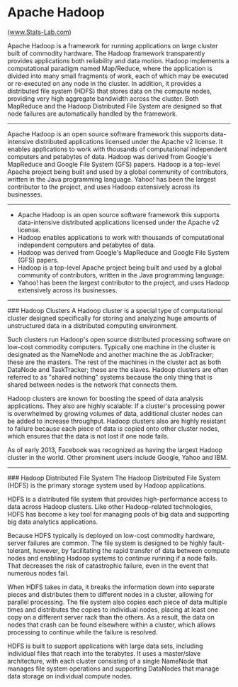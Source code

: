 Apache Hadoop 
==========================
(www.Stats-Lab.com)

Apache Hadoop is a framework for running applications on large cluster built of commodity hardware. The Hadoop framework transparently provides applications both reliability and data motion. Hadoop implements a computational paradigm named Map/Reduce, where the application is divided into many small fragments of work, each of which may be executed or re-executed on any node in the cluster. In addition, it provides a distributed file system (HDFS) that stores data on the compute nodes, providing very high aggregate bandwidth across the cluster. Both MapReduce and the Hadoop Distributed File System are designed so that node failures are automatically handled by the framework.

<hr>


Apache Hadoop is an open source software framework this supports data-intensive distributed applications licensed under the Apache v2 license.
It enables applications to work with thousands of computational independent computers and petabytes of data. Hadoop was derived from Google's MapReduce and Google File System (GFS) papers.
Hadoop is a top-level Apache project being built and used by a global community of contributors, written in the Java programming language. Yahoo! has been the largest contributor to the project, and uses Hadoop extensively across its businesses.


<hr>


- Apache Hadoop is an open source software framework this supports data-intensive distributed applications licensed under the Apache v2 license. 
- Hadoop enables applications to work with thousands of computational independent computers and petabytes of data. 
- Hadoop was derived from Google's MapReduce and Google File System (GFS) papers. 
- Hadoop is a top-level Apache project being built and used by a global community of contributors, written in the Java programming language. 
- Yahoo! has been the largest contributor to the project, and uses Hadoop extensively across its businesses.

<hr>
### Hadoop Clusters
A Hadoop cluster is a special type of computational cluster designed specifically for storing and analyzing huge amounts of unstructured data in a distributed computing environment. 

Such clusters run Hadoop's open source distributed processing software on low-cost commodity computers. Typically one machine in the cluster is designated as the NameNode and another machine the as JobTracker; these are the masters. The rest of the machines in the cluster act as both DataNode and TaskTracker; these are the slaves. Hadoop clusters are often referred to as "shared nothing" systems because the only thing that is shared between nodes is the network that connects them. 

Hadoop clusters are known for boosting the speed of data analysis applications. They also are highly scalable: If a cluster's processing power is overwhelmed by growing volumes of data, additional cluster nodes can be added to increase throughput. Hadoop clusters also are highly resistant to failure because each piece of data is copied onto other cluster nodes, which ensures that the data is not lost if one node fails.

As of early 2013, Facebook was recognized as having the largest Hadoop cluster in the world. Other prominent users include Google, Yahoo and IBM.

<hr>
### Hadoop Distributed File System
The Hadoop Distributed File System (HDFS) is the primary storage system used by Hadoop applications.

HDFS is a distributed file system that provides high-performance access to data across Hadoop clusters. Like other Hadoop-related technologies, HDFS has become a key tool for managing pools of big data and supporting big data analytics applications.

Because HDFS typically is deployed on low-cost commodity hardware, server failures are common. The file system is designed to be highly fault-tolerant, however, by facilitating the rapid transfer of data between compute nodes and enabling Hadoop systems to continue running if a node fails. That decreases the risk of catastrophic failure, even in the event that numerous nodes fail.

When HDFS takes in data, it breaks the information down into separate pieces and distributes them to different nodes in a cluster, allowing for parallel processing. The file system also copies each piece of data multiple times and distributes the copies to individual nodes, placing at least one copy on a different server rack than the others. As a result, the data on nodes that crash can be found elsewhere within a cluster, which allows processing to continue while the failure is resolved.

HDFS is built to support applications with large data sets, including individual files that reach into the terabytes. It uses a master/slave architecture, with each cluster consisting of a single NameNode that manages file system operations and supporting DataNodes that manage data storage on individual compute nodes.
